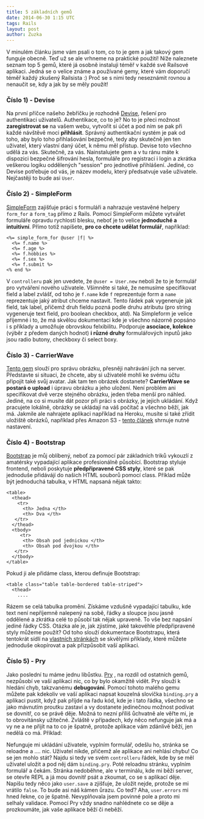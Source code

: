 ```yaml
---
title: 5 základních gemů
date: 2014-06-30 1:15 UTC
tags: Rails
layout: post
author: Zuzka
---
```


V minulém článku jsme vám psali o tom, co to je gem a jak takový gem funguje obecně. Teď už se ale vrhneme na praktické použití! Níže naleznete seznam top 5 gemů, které já osobně instaluji téměř v každé své Railsové aplikaci. Jedná se o velice známe a používané gemy, které vám doporučí téměř každý zkušený Railsista :) Proč se s nimi tedy neseznámit rovnou a nenaučit se, kdy a jak by se měly použít! 


### Číslo 1) - Devise
Na první příčce našeho žebříčku je rozhodně [Devise](https://github.com/plataformatec/devise), řešení pro authentikaci uživatelů. Authentikace, co to je? No to je přeci možnost **zaregistrovat se** na vašem webu, vytvořit si účet a pod ním se pak při každé návštěvě moci **přihlásit**. Správný authentikační systém je pak od toho, aby bylo toho přihlašování bezpečné, tedy aby skutečně jen ten uživatel, který vlastní daný účet, k němu měl přístup. Devise toto všechno udělá za vás. Skutečně, za vás. Nainstalujete gem a v tu ránu máte k dispozici bezpečné šifrování hesla, formuláře pro registraci i login a zkrátka veškerou logiku oddělených "session" pro jednotlivé přihlášení. Jediné, co Devise potřebuje od vás, je název modelu, který předsatvuje vaše uživatele. Nejčastěji to bude asi `User`.

### Číslo 2) - SimpleForm
[SimpleForm](https://github.com/plataformatec/simple_form) zajišťuje práci s formuláři a nahrazuje vestavěné helpery `form_for` a `form_tag` přímo z Rails. Pomocí SimpleForm můžete vytvářet formuláře opravdu rychlostí blesku, neboť je to velice **jednoduché a intuitivní**. Přímo totiž napíšete, **pro co chcete udělat formulář**, například:

```
<%= simple_form_for @user |f| %>
  <%= f.name %>
  <%= f.age %>
  <%= f.hobbies %>
  <%= f.sex %>
  <%= f.submit %>
<% end %>
```

V `controlleru` pak jen uvedete, že `@user = User.new` neboli že to je formulář pro vytváření nového uživatele. Všimněte si také, že nemusíme specifikovat field a label zvlášť, od toho je `f.name` kde `f` reprezentuje form a `name` reprezentuje jaký atribut chceme nastavit. Tento řádek pak vygeneruje jak field, tak label, přičemž druh fieldu pozná podle druhu atributu (pro string vygeneruje text field, pro boolean checkbox, atd).
Na Simpleform je  velice příjemné i to, že má skvělou dokumentaci kde je všechno názorně popsáno i s příklady a umožňuje obrovskou felxibilitu. Podporuje **asociace, kolekce** (výběr z předem daných hodnot) **i různé druhy** formulářových inputů jako jsou radio butony, checkboxy či select boxy. 

### Číslo 3) - CarrierWave
[Tento gem](https://github.com/carrierwaveuploader/carrierwave) slouží pro správu obrázku, přesněji nahrávání jich na server. Představte si situaci, že chcete, aby si uživatelé mohli ke svému účtu připojit také svůj avatar. Jak tam ten obrázek dostanete? **CarrierWave se postará o upload** i úpravu obrázku a jeho uložení. Není problém ani specifikovat dvě verze stejného obrázku, jeden třeba menší pro náhled. Jediné, na co si musíte dát pozor při práci s obrázky, je jejich ukládání. Když pracujete lokálně, obrázky se ukládají na váš počítač a všechno běží, jak má. Jakmile ale nahrajete aplikaci například na Heroku, musíte si také zřídit uložiště obrázků, například přes Amazon S3 - [tento článek](http://blog.pardner.com/2012/01/rails-3-1-carrierwave-s3-heroku/) shrnuje nutné nastavení.

### Číslo 4) - Bootstrap
[Bootstrap](https://github.com/seyhunak/twitter-bootstrap-rails) je můj oblíbený, neboť za pomocí pár základních triků vykouzlí z amatérsky vypadající aplikace profesionálně působící. Bootstrap styluje frontend, neboli poskytuje **předpřipravené CSS styly**, které se pak jednoduše přidávájí do našich HTML souborů pomocí class. Příklad může být jednoduchá tabulka, v HTML napsaná nějak takto:

```
<table>
  <thead>
    <tr>
      <th> Jedna </th>
      <th> Dva </th>
   </tr>
  </thead>
  <tbody>
     <tr>
      <th> Obsah pod jednickou </th>
      <th> Obsah pod dvojkou </th>
   </tr>
  </tbody>
</table>
```

Pokud ji ale přidáme class, kterou definuje Bootstrap:

```
<table class="table table-bordered table-striped">
  <thead>
    ....
```

Rázem se celá tabulka promění. Získáme vzdušně vypadající tabulku, kde text není nepříjemně nalepený na sobě, řádky a sloupce jsou jasně oddělené a zkrátka celé to působí tak nějak upraveně. To vše bez napsání jediné řádky CSS. Otázka ale je, jak zjistíme, jaké takovéhle předpřipravené styly můžeme použít? Od toho slouží dokumentace Bootstrapu, která tentokrát sídlí na [vlastních stránkách](http://getbootstrap.com/) se skvělými příklady, které můžete jednoduše okopírovat a pak přizpůsobit vaší aplikaci. 

### Číslo 5) - Pry
Jako poslední tu máme jednu libůstku. [Pry](https://github.com/pry/pry) , na rozdíl od ostatních gemů, nezpůsobí ve vaší aplikaci nic, co by bylo okamžitě vidět. Pry slouží k hledání chyb, takzvanému **debugování**. Pomocí tohoto malého gemu můžete pak kdekoliv ve vaší aplikaci napsat kouzelná slovíčka `binding.pry` a aplikaci pustit, když pak příjde na řadu kód, kde je i tato řádka, všechno se jako mávnutím proutku zastaví a vy dostanete jedinečnou možnost podívat se dovnitř, co se právě děje. Možná to nezní příliš ůchvatně ale věřte mi, je to obrovitánsky užitečné. Zvláště v případech, kdy něco nefunguje jak má a vy ne a ne přijít na to co je špatně, protože aplikace vám zdánlivě běží, jen nedělá co má. Příklad:

Nefunguje mi ukládání uživatele, vyplním formulář, odešlu ho, stránka se reloadne a .... nic. Uživatel nikde, přičemž ale aplikace ani nehlásí chybu! Co se jen mohlo stát? Najdu si tedy ve svém `controlleru` řádek, kde by se měl uživatel uložit a pod něj dám `binding.pry`. Poté reloadnu stránku, vyplním formulář a čekám. Stránka nedoběhne, ale v terminálu, kde mi běží server, se otevře REPL a já mou dovnitř psát a zkoumat, co se s aplikací děje. Napíšu tedy něco jako `user.save` a zjišťuje, že uložit nejde, protože se mi vrátilo `false`. To bude asi náš kámen ůrazu. Co teď? Aha, `user.errors` mi hned řekne, co je špatně. Nevyplňovala jsem povinné pole a proto mi selhaly validace. Pomocí Pry vždy snadno nahlédnete co se děje a prozkoumáte, jak vaše aplikace běží či neběží. 






